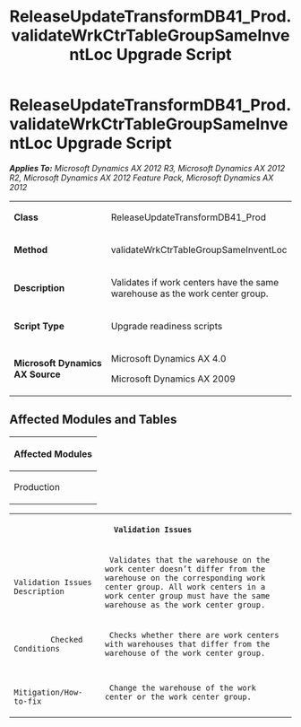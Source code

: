 ﻿---
title: ReleaseUpdateTransformDB41_Prod.validateWrkCtrTableGroupSameInventLoc Upgrade Script
TOCTitle: ReleaseUpdateTransformDB41_Prod.validateWrkCtrTableGroupSameInventLoc Upgrade Script
ms:assetid: 6d04410e-1634-bd07-1074-b948c9d612d4
ms:mtpsurl: https://msdn.microsoft.com/en-us/library/JJ685717(v=AX.60)
ms:contentKeyID: 49708918
ms.date: 05/18/2015
mtps_version: v=AX.60
---

# ReleaseUpdateTransformDB41\_Prod.validateWrkCtrTableGroupSameInventLoc Upgrade Script 


_**Applies To:** Microsoft Dynamics AX 2012 R3, Microsoft Dynamics AX 2012 R2, Microsoft Dynamics AX 2012 Feature Pack, Microsoft Dynamics AX 2012_

<table>
<colgroup>
<col style="width: 50%" />
<col style="width: 50%" />
</colgroup>
<tbody>
<tr class="odd">
<td><p><strong>Class</strong></p></td>
<td><p>ReleaseUpdateTransformDB41_Prod</p></td>
</tr>
<tr class="even">
<td><p><strong>Method</strong></p></td>
<td><p>validateWrkCtrTableGroupSameInventLoc</p></td>
</tr>
<tr class="odd">
<td><p><strong>Description</strong></p></td>
<td><p>Validates if work centers have the same warehouse as the work center group.</p></td>
</tr>
<tr class="even">
<td><p><strong>Script Type</strong></p></td>
<td><p>Upgrade readiness scripts</p></td>
</tr>
<tr class="odd">
<td><p><strong>Microsoft Dynamics AX Source</strong></p></td>
<td><p>Microsoft Dynamics AX 4.0</p>
<p>Microsoft Dynamics AX 2009</p></td>
</tr>
</tbody>
</table>


## Affected Modules and Tables

<table>
<colgroup>
<col style="width: 100%" />
</colgroup>
<thead>
<tr class="header">
<th><p>Affected Modules</p></th>
</tr>
</thead>
<tbody>
<tr class="odd">
<td><p>Production</p></td>
</tr>
</tbody>
</table>


<table xmlns="http://www.w3.org/1999/xhtml">
              <tr><th colspan="2">
		
   <p>
   
	 Validation Issues
  </p>
  </th></tr>
              <tr><td>
		
   <p>
   
	 
            Validation Issues Description
          
  </p>
  </td><td>
		
   <p>
   
	 Validates that the warehouse on the work center doesn’t differ from the warehouse on the corresponding work center group. All work centers in a work center group must have the same warehouse as the work center group.
  </p>
  </td></tr>
              <tr><td>
		
   <p>
   
	 
            Checked Conditions
          
  </p>
  </td><td>
		
   <p>
   
	 Checks whether there are work centers with warehouses that differ from the warehouse of the work center group.
  </p>
  </td></tr>
              <tr><td>
		
   <p>
   
	 
            Mitigation/How-to-fix
          
  </p>
  </td><td>
		
   <p>
   
	 Change the warehouse of the work center or the work center group.
  </p>
  </td></tr>
            </table>

  


